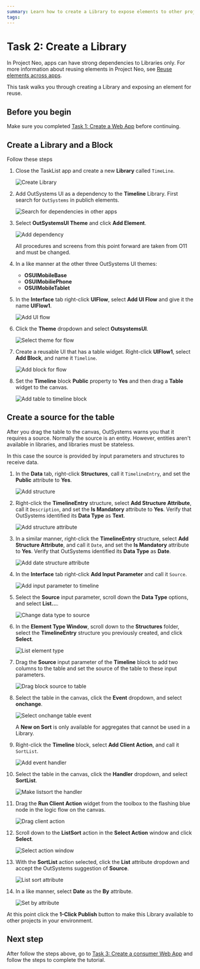 ```yaml
---
summary: Learn how to create a Library to expose elements to other projects. 
tags: 
---
```

# Task 2: Create a Library

In Project Neo, apps can have strong dependencies to Libraries only. <!--Libraries are versioned and projects reuse elements from a specific Library version. -->For more information about reusing elements in Project Neo, see [Reuse elements across apps](reuse-elements.md).

This task walks you through creating a Library and exposing an element for reuse.

## Before you begin

Make sure you completed [Task 1: Create a Web App](tutorial-1-create-web-app.md) before continuing.

## Create a Library and a Block

Follow these steps

1. Close the TaskList app and create a new **Library** called `TimeLine`.

    ![Create Library](images/create-library-ss.png "Create library") 

1. Add OutSystems UI as a dependency to the **Timeline** Library. First search for `OutSystems` in publich elements.

    ![Search for dependencies in other apps](images/search-for-dependencies-in-other-apps-ss.png "Search for dependencies in other apps") 

        
1. Select **OutSystemsUI Theme** and click **Add Element**.

    ![Add dependency](images/add-dependency-ss.png "Add dependency") 

    <div class="info" markdown="1">

    All procedures and screens from this point forward are taken from O11 and must be changed. 

    </div>


1. In a like manner at the other three OutSystems UI themes:
    * **OSUIMobileBase**
    * **OSUIMobiliePhone**
    * **OSUIMobileTablet**

1. In the **Interface** tab right-click **UIFlow**, select **Add UI Flow** and give it the name **UIFlow1**. 

    ![Add UI flow](images/add-ui-flow-ss.png "Add UI flow") 

1. Click the **Theme** dropdown and select **OutsystemsUI**.

    ![Select theme for flow](images/select-theme-for-flow-ss.png "Select theme for flow") 

1. Create a reusable UI that has a table widget. Right-click **UIFlow1**, select **Add Block**, and name it `Timeline`.

    ![Add block for flow](images/add-block-to-uiflow-ss.png "Add block for flow") 

1. Set the **Timeline** block **Public** property to **Yes** and then drag a **Table** widget to the canvas.  

    ![Add table to timeline block](images/add-table-to-timeline-block-ss.png "Add table to timeline block") 

## Create a source for the table

After you drag the table to the canvas, OutSystems warns you that it requires a source. Normally the source is an entity. However, entities aren't available in libraries, and libraries must be stateless.

In this case the source is provided by input parameters and structures to receive data.

1. In the **Data** tab, right-click **Structures**, call it `TimelineEntry`, and set the **Public** attribute to **Yes**. 

    ![Add structure](images/add-structure-ss.png "Add structure") 

1. Right-click the **TimelineEntry** structure, select **Add Structure Attribute**, call it `Description`, and set the **Is Mandatory** attribute to **Yes**. Verify that OutSystems identified its **Data Type** as **Text**.

    ![Add structure attribute](images/add-structure-attribute-ss.png "Add structure attribute") 

1. In a similar manner, right-click the **TimelineEntry** structure, select **Add Structure Attribute**, and call it `Date`, and set the **Is Mandatory** attribute to **Yes**. Verify that OutSystems identified its **Data Type** as **Date**.

    ![Add date structure attribute](images/add-date-structure-attribute-ss.png "Add date structure attribute") 

1. In the **Interface** tab right-click **Add Input Parameter** and call it `Source`.

    ![Add input parameter to timeline](images/add-input-paramter-to-timeline-ss.png "Add input parameter to timeline") 

1. Select the **Source** input parameter, scroll down the **Data Type** options, and select **List…**.

    ![Change data type to source](images/change-data-type-to-list-ss.png "Change data type to source") 

1. In the **Element Type Window**, scroll down to the **Structures** folder, select the **TimelineEntry** structure you previously created, and click **Select**.

    ![List element type](images/list-element-type-window-ss.png "List element type") 

1. Drag the **Source** input parameter of the **Timeline** block to add two columns to the table and set the source of the table to these input parameters.

    ![Drag block source to table](images/drag-block-source-to-table-ss.png "Drag block source to table") 

1. Select the table in the canvas, click the **Event** dropdown, and select **onchange**.

    ![Select onchange table event](images/select-onchange-table-event-ss.png "Select onchange table event")  


    <div class="info" markdown="1">

    A **New on Sort** is only available for aggregates that cannot be used in a Library.

    </div>


1. Right-click the **Timeline** block, select **Add Client Action**,  and call it `SortList`.

    ![Add event handler](images/add-event-handler-ss.png "Add event handler") 

1. Select the table in the canvas, click the **Handler** dropdown, and select **SortList**.

    ![Make listsort the handler](images/make-listsort-the-handler-ss.png "Make listsort the handler")  

1. Drag the **Run Client Action** widget from the toolbox to the flashing blue node in the logic flow on the canvas.

    ![Drag client action](images/drag-client-action-ss.png "Drag client action") 

1. Scroll down to the **ListSort** action in the **Select Action** window and click **Select**.

    ![Select action window](images/select-action-window-ss.png "Select action window") 

1. With the **SortList** action selected, click the **List** attribute dropdown and accept the OutSystems suggestion of **Source**.

    ![List sort attribute](images/list-sort-attribute-ss.png "List sort attribute") 

1. In a like manner, select **Date** as the **By** attribute.

    ![Set by attribute](images/set-by-attribute-ss.png "Set by attribute") 

At this point click the **1-Click Publish** button to make this Library available to other projects in your environment.

## Next step

After follow the steps above, go to [Task 3: Create a consumer Web App](tutorial-3-create-calendar.md) and follow the steps to complete the tutorial.
